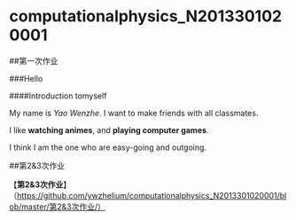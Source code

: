 # computationalphysics_N2013301020001

##第一次作业

###Hello

####Introduction tomyself

My  name  is  *Yao Wenzhe*. I  want  to  make  friends  with  all  classmates.

I  like  **watching  animes**, and  **playing  computer  games**.

I  think  I  am  the  one  who  are  easy-going  and  outgoing.


##第2&3次作业

【**第2&3次作业**】（https://github.com/ywzhelium/computationalphysics_N2013301020001/blob/master/第2&3次作业/）
